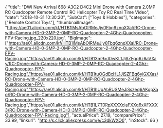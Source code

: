 {
	"title": "DWI New Arrival 668-A3C2 D4C2 Mini Drone with Camera 2.0MP RC Quadcopter Remote Control RC Helicopter Toy RC Real Time Video",
	"date": "2018-10-31 10:30:20",
	"SubCat": ["Toys & Hobbies"],
	"categories": ["Remote Control Toys"],
	"thumbnailImage": "https://ae01.alicdn.com/kf/HTB1lMsAbOIRMeJjy0Fbq6znqXXal/RC-Drone-with-Camera-HD-0-3MP-2-0MP-RC-Quadcopter-2-4Ghz-Quadrocopter-FPV-Racing.jpg_220x220.jpg",
	"BigImage": ["https://ae01.alicdn.com/kf/HTB1lMsAbOIRMeJjy0Fbq6znqXXal/RC-Drone-with-Camera-HD-0-3MP-2-0MP-RC-Quadcopter-2-4Ghz-Quadrocopter-FPV-Racing.jpg","https://ae01.alicdn.com/kf/HTB13m9xdDwKL1JjSZFgq6z6aVXay/RC-Drone-with-Camera-HD-0-3MP-2-0MP-RC-Quadcopter-2-4Ghz-Quadrocopter-FPV-Racing.jpg","https://ae01.alicdn.com/kf/HTB1tuOGdBcHL1JjSZFBq6yiGXXas/RC-Drone-with-Camera-HD-0-3MP-2-0MP-RC-Quadcopter-2-4Ghz-Quadrocopter-FPV-Racing.jpg","https://ae01.alicdn.com/kf/HTB1hUgAbRUSMeJjSszeq6AKgpXao/RC-Drone-with-Camera-HD-0-3MP-2-0MP-RC-Quadcopter-2-4Ghz-Quadrocopter-FPV-Racing.jpg","https://ae01.alicdn.com/kf/HTB1L7T0RpXXXXcIaFXXq6xXFXXX3/RC-Drone-with-Camera-HD-0-3MP-2-0MP-RC-Quadcopter-2-4Ghz-Quadrocopter-FPV-Racing.jpg"],
	"actualPrice": 27.19,
	"comparePrice": 33.99,
	"linkurl": "http://s.click.aliexpress.com/e/c3dkWXO0",
	"inStock": 66
}
